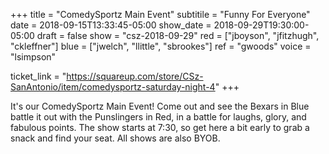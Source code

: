 +++
title = "ComedySportz Main Event"
subtitile = "Funny For Everyone"
date = 2018-09-15T13:33:45-05:00
show_date = 2018-09-29T19:30:00-05:00
draft = false
show = "csz-2018-09-29"
red = ["jboyson", "jfitzhugh", "ckleffner"]
blue = ["jwelch", "llittle", "sbrookes"]
ref = "gwoods"
voice = "lsimpson"

ticket_link = "https://squareup.com/store/CSz-SanAntonio/item/comedysportz-saturday-night-4"
+++

It's our ComedySportz Main Event! Come out and see the Bexars in Blue battle it out with the Punslingers in Red, in a battle for laughs, glory, and fabulous points. The show starts at 7:30, so get here a bit early to grab a snack and find your seat. All shows are also BYOB.
